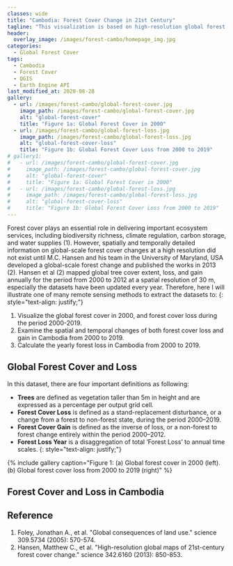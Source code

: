 ```yaml
---
classes: wide
title: "Cambodia: Forest Cover Change in 21st Century"
tagline: "This visualization is based on high-resolution global forest cover data developed by Hansan et al (2013)."
header:
  overlay_image: /images/forest-cambo/homepage_img.jpg
categories:
  - Global Forest Cover
tags:
  - Cambodia
  - Forest Cover
  - QGIS
  - Earth Engine API
last_modified_at: 2020-08-28
gallery:
  - url: /images/forest-cambo/global-forest-cover.jpg
    image_path: /images/forest-cambo/global-forest-cover.jpg
    alt: "global-forest-cover"
    title: "Figure 1a: Global Forest Cover in 2000"
  - url: /images/forest-cambo/global-forest-loss.jpg
    image_path: /images/forest-cambo/global-forest-loss.jpg
    alt: "global-forest-cover-loss"
    title: "Figure 1b: Global Forest Cover Loss from 2000 to 2019"
# gallery1:
#   - url: /images/forest-cambo/global-forest-cover.jpg
#     image_path: /images/forest-cambo/global-forest-cover.jpg
#     alt: "global-forest-cover"
#     title: "Figure 1a: Global Forest Cover in 2000"
#   - url: /images/forest-cambo/global-forest-loss.jpg
#     image_path: /images/forest-cambo/global-forest-loss.jpg
#     alt: "global-forest-cover-loss"
#     title: "Figure 1b: Global Forest Cover Loss from 2000 to 2019"
---
```

<!-- global-forest-loss.jpg -->

Forest cover plays an essential role in delivering important ecosystem services, including biodiversity richness, climate regulation, carbon storage, and water supplies (1). However, spatially and temporally detailed information on global-scale forest cover changes at a high resolution did not exist until M.C. Hansen and his team in the University of Maryland, USA developed a global-scale forest change and published the works in 2013 (2). Hansen et al (2) mapped global tree cover extent, loss, and gain annually for the period from 2000 to 2012 at a spatial resolution of 30 m, especially the datasets have been updated every year. Therefore, here I will illustrate one of many remote sensing methods to extract the datasets to:
{: style="text-align: justify;"}

1. Visualize the global forest cover in 2000, and forest cover loss during the period 2000-2019. 
2. Examine the spatial and temporal changes of both forest cover loss and gain in Cambodia from 2000 to 2019.
3. Calculate the yearly forest loss in Cambodia from 2000 to 2019.


## Global Forest Cover and Loss

In this dataset, there are four important definitions as following:
* **Trees** are defined as vegetation taller than 5m in height and are expressed as a percentage per output grid cell.
* **Forest Cover Loss** is defined as a stand-replacement disturbance, or a change from a forest to non-forest state, during the period 2000–2019. 
* **Forest Cover Gain** is defined as the inverse of loss, or a non-forest to forest change entirely within the period 2000–2012. 
* **Forest Loss Year** is a disaggregation of total ‘Forest Loss’ to annual time scales.
{: style="text-align: justify;"}

{% include gallery caption="Figure 1: (a) Global forest cover in 2000 (left). (b) Global forest cover loss from 2000 to 2019 (right)" %}

## Forest Cover and Loss in Cambodia






## Reference
1. Foley, Jonathan A., et al. "Global consequences of land use." science 309.5734 (2005): 570-574.
2. Hansen, Matthew C., et al. "High-resolution global maps of 21st-century forest cover change." science 342.6160 (2013): 850-853.